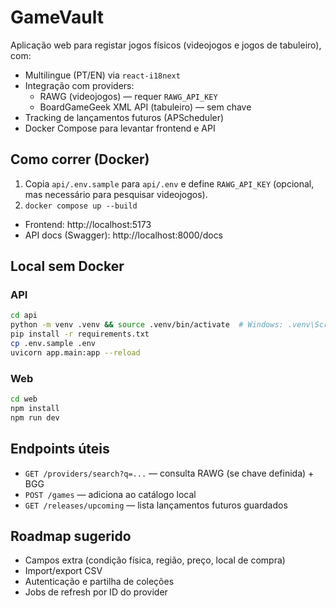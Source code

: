 # GameVault

Aplicação web para registar jogos físicos (videojogos e jogos de tabuleiro), com:
- Multilingue (PT/EN) via `react-i18next`
- Integração com providers:
  - RAWG (videojogos) — requer `RAWG_API_KEY`
  - BoardGameGeek XML API (tabuleiro) — sem chave
- Tracking de lançamentos futuros (APScheduler)
- Docker Compose para levantar frontend e API

## Como correr (Docker)
1. Copia `api/.env.sample` para `api/.env` e define `RAWG_API_KEY` (opcional, mas necessário para pesquisar videojogos).
2. `docker compose up --build`
- Frontend: http://localhost:5173
- API docs (Swagger): http://localhost:8000/docs

## Local sem Docker
### API
```bash
cd api
python -m venv .venv && source .venv/bin/activate  # Windows: .venv\Scripts\activate
pip install -r requirements.txt
cp .env.sample .env
uvicorn app.main:app --reload
```

### Web
```bash
cd web
npm install
npm run dev
```

## Endpoints úteis
- `GET /providers/search?q=...` — consulta RAWG (se chave definida) + BGG
- `POST /games` — adiciona ao catálogo local
- `GET /releases/upcoming` — lista lançamentos futuros guardados

## Roadmap sugerido
- Campos extra (condição física, região, preço, local de compra)
- Import/export CSV
- Autenticação e partilha de coleções
- Jobs de refresh por ID do provider
